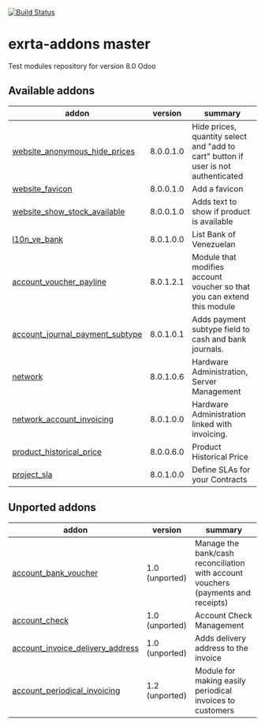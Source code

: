 [![Build Status](https://travis-ci.org/lertech/extra-addons.svg)](https://travis-ci.org/lertech/extra-addons)

# exrta-addons master

Test modules repository for version 8.0 Odoo


[//]: # (addons)
Available addons
----------------
addon | version | summary
--- | --- | ---
[website_anonymous_hide_prices](website_anonymous_hide_prices/) | 8.0.0.1.0 | Hide prices, quantity select and "add to cart" button if user is not authenticated
[website_favicon](website_favicon/) | 8.0.0.1.0 | Add a favicon
[website_show_stock_available](website_show_stock_available/) | 8.0.0.1.0 |  Adds text to show if product is available
[l10n_ve_bank](l10n_ve_bank/) | 8.0.1.0.0 |  List Bank of Venezuelan
[account_voucher_payline](account_voucher_payline/) | 8.0.1.2.1 |  Module that modifies account voucher so that you can extend this module
[account_journal_payment_subtype](account_journal_payment_subtype/) | 8.0.1.0.1 |  Adds payment subtype field to cash and bank journals.
[network](network/) | 8.0.1.0.6 |  Hardware Administration, Server Management
[network_account_invoicing](network_account_invoicing/) | 8.0.1.0.0 |  Hardware Administration linked with invoicing.
[product_historical_price](product_historical_price/) | 8.0.0.6.0 |  Product Historical Price
[project_sla](project_sla/) | 8.0.1.0.0 |  Define SLAs for your Contracts

Unported addons
---------------
addon | version | summary
--- | --- | ---
[account_bank_voucher](account_bank_voucher/) | 1.0 (unported) | Manage the bank/cash reconciliation with account vouchers (payments and receipts)
[account_check](account_check/) | 1.0 (unported) | Account Check Management
[account_invoice_delivery_address](account_invoice_delivery_address/) | 1.0 (unported) | Adds delivery address to the invoice
[account_periodical_invoicing](account_periodical_invoicing/) | 1.2 (unported) | Module for making easily periodical invoices to customers

[//]: # (end addons)
